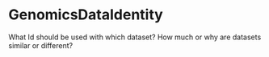 # GenomicsDataIdentity
What Id should be used with which dataset? How much or why are datasets similar or different?
